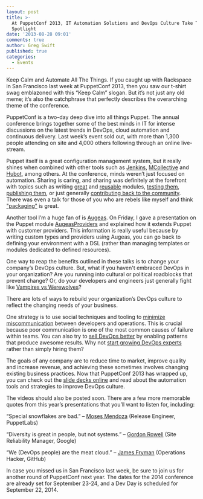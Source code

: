 ```yaml
---
layout: post
title: >-
  At PuppetConf 2013, IT Automation Solutions and DevOps Culture Take The
  Spotlight
date: '2013-08-28 09:01'
comments: true
author: Greg Swift
published: true
categories:
  - Events
---
```

Keep Calm and Automate All The Things. If you caught up with Rackspace in San Francisco last week at PuppetConf 2013, then you saw our t-shirt swag emblazoned with this “Keep Calm” slogan. But it’s not just any old meme; it’s also the catchphrase that perfectly describes the overarching theme of the conference.

PuppetConf is a two-day deep dive into all things Puppet. The annual conference brings together some of the best minds in IT for intense discussions on the latest trends in DevOps, cloud automation and continuous delivery. Last week’s event sold out, with more than 1,300 people attending on site and 4,000 others following through an online live-stream. <!-- more -->

Puppet itself is a great configuration management system, but it really shines when combined with other tools such as [Jenkins][1], [MCollective][2] and [Hubot][3], among others. At the conference, minds weren’t just focused on automation. Sharing is caring, and sharing was definitely at the forefront with topics such as writing [great][4] and [reusable][5] modules, [testing them][6], [publishing them][7], or just generally [contributing back to the community][8]. There was even a talk for those of you who are rebels like myself and think ["packaging"][9] is great.

Another tool I’m a huge fan of is [Augeas][10]. On Friday, I gave a presentation on the Puppet module [AugeasProviders][11] and explained how it extends Puppet with customer providers. This information is really useful because by writing custom types and providers using Augeas, you can go back to defining your environment with a DSL (rather than managing templates or modules dedicated to defined resources).

One way to reap the benefits outlined in these talks is to change your company’s DevOps culture. But, what if you haven't embraced DevOps in your organization? Are you running into cultural or political roadblocks that prevent change? Or, do your developers and engineers just generally fight like [Vampires vs Werewolves][12]?

There are lots of ways to rebuild your organization’s DevOps culture to reflect the changing needs of your business.

One strategy is to use social techniques and tooling to [minimize miscommunication][13] between developers and operations. This is crucial because poor communication is one of the most common causes of failure within teams. You can also try to [sell DevOps better][14] by enabling patterns that produce awesome results. Why not [start growing DevOps experts][15] rather than simply hiring them?

The goals of any company are to reduce time to market, improve quality and increase revenue, and achieving these sometimes involves changing existing business practices. Now that PuppetConf 2013 has wrapped up, you can check out the [slide decks online][16] and read about the automation tools and strategies to improve DevOps culture.

The videos should also be posted soon. There are a few more memorable quotes from this year’s presentations that you’ll want to listen for, including:

“Special snowflakes are bad.” – [Moses Mendoza][17] (Release Engineer, PuppetLabs)

“Diversity is great in people, but not systems.” – [Gordon Rowell][18] (Site Reliability Manager, Google)

“We (DevOps people) are the meat cloud.” – [James Fryman][19] (Operations Hacker, GitHub)

In case you missed us in San Francisco last week, be sure to join us for another round of PuppetConf next year. The dates for the 2014 conference are already set for September 23-24, and a Dev Day is scheduled for September 22, 2014.

[1]: http://www.slideshare.net/PuppetLabs/whats-new-awesome
[2]: http://www.slideshare.net/PuppetLabs/intro-to-systems-orchestration-with-mcollective
[3]: http://www.slideshare.net/PuppetLabs/building-datadriven-infrastructure-with-puppet
[4]: http://www.slideshare.net/PuppetLabs/forging-great-modules-standards-tools-and-patterns-puppetconf-2013
[5]: http://www.slideshare.net/PuppetLabs/alessandro-franceschi-new
[6]: http://www.slideshare.net/PuppetLabs/puppet-conf-2013-25538254
[7]: http://www.slideshare.net/PuppetLabs/carlos-sanchez-25547313
[8]: http://www.slideshare.net/PuppetLabs/puppet-conf-2013-final-with-comments
[9]: http://www.slideshare.net/PuppetLabs/moses-andhaustalk-a-bout-stuff
[10]: http://augeas.net
[11]: http://augeasproviders.com
[12]: http://www.slideshare.net/PuppetLabs/sadler-vampires-vs-werewolves
[13]: http://www.slideshare.net/PuppetLabs/nobody-has-to-die-today-puppet-conf-2013
[14]: http://www.slideshare.net/PuppetLabs/puppetconf-2013-how-do-we-better-sell-devops
[15]: http://www.slideshare.net/PuppetLabs/stophiringstartgrowing-130823160712phpapp01
[16]: http://www.slideshare.net/PuppetLabs/tag/puppetconf
[17]: http://www.slideshare.net/PuppetLabs/moses-andhaustalk-a-bout-stuff
[18]: http://www.slideshare.net/PuppetLabs/thur-945-gordonrowell12slides-25538241
[19]: http://www.slideshare.net/PuppetLabs/building-datadriven-infrastructure-with-puppet
